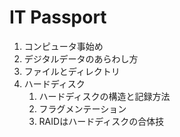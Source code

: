 # IT Passport

1. コンピュータ事始め
2. デジタルデータのあらわし方
3. ファイルとディレクトリ
4. ハードディスク
   1. ハードディスクの構造と記録方法
   2. フラグメンテーション
   3. RAIDはハードディスクの合体技
